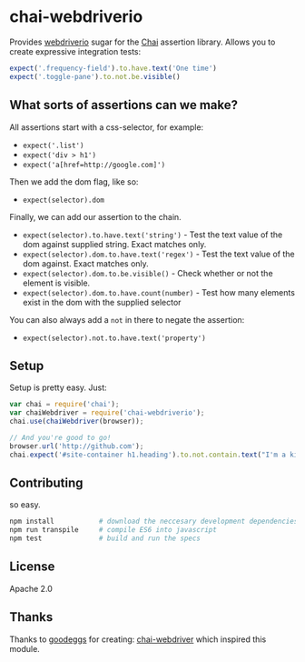 # chai-webdriverio

Provides [webdriverio](https://npmjs.org/package/webdriverio) sugar for the [Chai](http://chaijs.com/) assertion library. Allows you to create expressive integration tests:

```javascript
expect('.frequency-field').to.have.text('One time')
expect('.toggle-pane').to.not.be.visible()
```

## What sorts of assertions can we make?

All assertions start with a css-selector, for example:

- `expect('.list')`
- `expect('div > h1')`
- `expect('a[href=http://google.com]')`

Then we add the dom flag, like so:

- `expect(selector).dom`

Finally, we can add our assertion to the chain.

- `expect(selector).to.have.text('string')` - Test the text value of the dom against supplied string. Exact matches only.
- `expect(selector).dom.to.have.text('regex')` - Test the text value of the dom against. Exact matches only.
- `expect(selector).dom.to.be.visible()` - Check whether or not the element is visible.
- `expect(selector).dom.to.have.count(number)` - Test how many elements exist in the dom with the supplied selector

You can also always add a `not` in there to negate the assertion:

- `expect(selector).not.to.have.text('property')`

## Setup

Setup is pretty easy. Just:

```javascript
var chai = require('chai');
var chaiWebdriver = require('chai-webdriverio');
chai.use(chaiWebdriver(browser));

// And you're good to go!
browser.url('http://github.com');
chai.expect('#site-container h1.heading').to.not.contain.text("I'm a kitty!");
```

## Contributing

so easy.

```bash
npm install           # download the neccesary development dependencies
npm run transpile     # compile ES6 into javascript
npm test              # build and run the specs
```

## License

Apache 2.0

## Thanks
Thanks to [goodeggs](https://github.com/goodeggs/) for creating: [chai-webdriver](https://github.com/marcodejongh/chai-webdriverio) which inspired this module.
